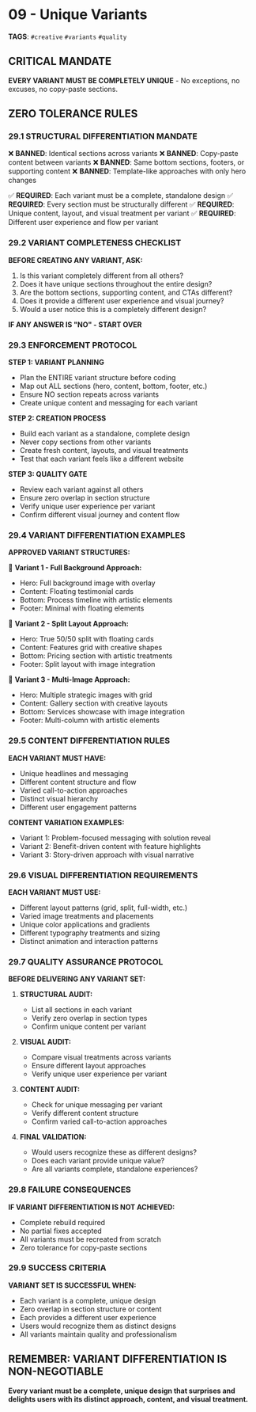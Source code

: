 # 09 - Unique Variants

**TAGS**: `#creative` `#variants` `#quality`

## CRITICAL MANDATE
**EVERY VARIANT MUST BE COMPLETELY UNIQUE** - No exceptions, no excuses, no copy-paste sections.

## ZERO TOLERANCE RULES

### 29.1 STRUCTURAL DIFFERENTIATION MANDATE
❌ **BANNED**: Identical sections across variants
❌ **BANNED**: Copy-paste content between variants
❌ **BANNED**: Same bottom sections, footers, or supporting content
❌ **BANNED**: Template-like approaches with only hero changes

✅ **REQUIRED**: Each variant must be a complete, standalone design
✅ **REQUIRED**: Every section must be structurally different
✅ **REQUIRED**: Unique content, layout, and visual treatment per variant
✅ **REQUIRED**: Different user experience and flow per variant

### 29.2 VARIANT COMPLETENESS CHECKLIST

**BEFORE CREATING ANY VARIANT, ASK:**
1. Is this variant completely different from all others?
2. Does it have unique sections throughout the entire design?
3. Are the bottom sections, supporting content, and CTAs different?
4. Does it provide a different user experience and visual journey?
5. Would a user notice this is a completely different design?

**IF ANY ANSWER IS "NO" - START OVER**

### 29.3 ENFORCEMENT PROTOCOL

**STEP 1: VARIANT PLANNING**
- Plan the ENTIRE variant structure before coding
- Map out ALL sections (hero, content, bottom, footer, etc.)
- Ensure NO section repeats across variants
- Create unique content and messaging for each variant

**STEP 2: CREATION PROCESS**
- Build each variant as a standalone, complete design
- Never copy sections from other variants
- Create fresh content, layouts, and visual treatments
- Test that each variant feels like a different website

**STEP 3: QUALITY GATE**
- Review each variant against all others
- Ensure zero overlap in section structure
- Verify unique user experience per variant
- Confirm different visual journey and content flow

### 29.4 VARIANT DIFFERENTIATION EXAMPLES

**APPROVED VARIANT STRUCTURES:**

🎨 **Variant 1 - Full Background Approach:**
- Hero: Full background image with overlay
- Content: Floating testimonial cards
- Bottom: Process timeline with artistic elements
- Footer: Minimal with floating elements

🎨 **Variant 2 - Split Layout Approach:**
- Hero: True 50/50 split with floating cards
- Content: Features grid with creative shapes
- Bottom: Pricing section with artistic treatments
- Footer: Split layout with image integration

🎨 **Variant 3 - Multi-Image Approach:**
- Hero: Multiple strategic images with grid
- Content: Gallery section with creative layouts
- Bottom: Services showcase with image integration
- Footer: Multi-column with artistic elements

### 29.5 CONTENT DIFFERENTIATION RULES

**EACH VARIANT MUST HAVE:**
- Unique headlines and messaging
- Different content structure and flow
- Varied call-to-action approaches
- Distinct visual hierarchy
- Different user engagement patterns

**CONTENT VARIATION EXAMPLES:**
- Variant 1: Problem-focused messaging with solution reveal
- Variant 2: Benefit-driven content with feature highlights
- Variant 3: Story-driven approach with visual narrative

### 29.6 VISUAL DIFFERENTIATION REQUIREMENTS

**EACH VARIANT MUST USE:**
- Different layout patterns (grid, split, full-width, etc.)
- Varied image treatments and placements
- Unique color applications and gradients
- Different typography treatments and sizing
- Distinct animation and interaction patterns

### 29.7 QUALITY ASSURANCE PROTOCOL

**BEFORE DELIVERING ANY VARIANT SET:**

1. **STRUCTURAL AUDIT:**
   - List all sections in each variant
   - Verify zero overlap in section types
   - Confirm unique content per variant

2. **VISUAL AUDIT:**
   - Compare visual treatments across variants
   - Ensure different layout approaches
   - Verify unique user experience per variant

3. **CONTENT AUDIT:**
   - Check for unique messaging per variant
   - Verify different content structure
   - Confirm varied call-to-action approaches

4. **FINAL VALIDATION:**
   - Would users recognize these as different designs?
   - Does each variant provide unique value?
   - Are all variants complete, standalone experiences?

### 29.8 FAILURE CONSEQUENCES

**IF VARIANT DIFFERENTIATION IS NOT ACHIEVED:**
- Complete rebuild required
- No partial fixes accepted
- All variants must be recreated from scratch
- Zero tolerance for copy-paste sections

### 29.9 SUCCESS CRITERIA

**VARIANT SET IS SUCCESSFUL WHEN:**
- Each variant is a complete, unique design
- Zero overlap in section structure or content
- Each provides a different user experience
- Users would recognize them as distinct designs
- All variants maintain quality and professionalism

## REMEMBER: VARIANT DIFFERENTIATION IS NON-NEGOTIABLE

**Every variant must be a complete, unique design that surprises and delights users with its distinct approach, content, and visual treatment.**

